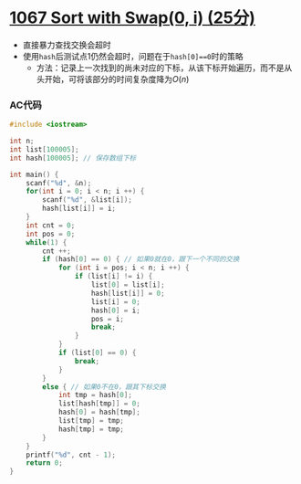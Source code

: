 # [1067 Sort with Swap(0, i) (25分)](https://pintia.cn/problem-sets/994805342720868352/problems/994805403651522560)

- 直接暴力查找交换会超时
- 使用`hash`后测试点1仍然会超时，问题在于`hash[0]==0`时的策略
  - 方法：记录上一次找到的尚未对应的下标，从该下标开始遍历，而不是从头开始，可将该部分的时间复杂度降为$O(n)$

### AC代码

```c++
#include <iostream>

int n;
int list[100005];
int hash[100005]; // 保存数组下标

int main() {
    scanf("%d", &n);
    for(int i = 0; i < n; i ++) {
        scanf("%d", &list[i]);
        hash[list[i]] = i;
    }
    int cnt = 0;
    int pos = 0;
    while(1) {
        cnt ++;
        if (hash[0] == 0) { // 如果0就在0，跟下一个不同的交换
            for (int i = pos; i < n; i ++) {
                if (list[i] != i) {
                    list[0] = list[i];
                    hash[list[i]] = 0;
                    list[i] = 0;
                    hash[0] = i;
                    pos = i;
                    break;
                }
            }
            if (list[0] == 0) {
                break;
            }
        }
        else { // 如果0不在0，跟其下标交换
            int tmp = hash[0];
            list[hash[tmp]] = 0;
            hash[0] = hash[tmp];
            list[tmp] = tmp;
            hash[tmp] = tmp;
        }
    }
    printf("%d", cnt - 1);
    return 0;
}

```

